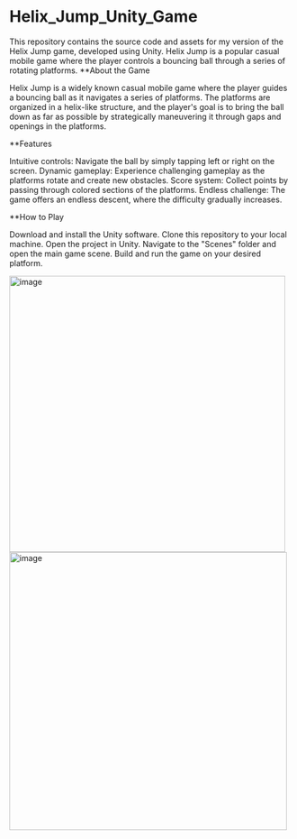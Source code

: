 # Helix_Jump_Unity_Game
This repository contains the source code and assets for my version of the Helix Jump game, developed using Unity. Helix Jump is a popular casual mobile game where the player controls a bouncing ball through a series of rotating platforms.
**About the Game

Helix Jump is a widely known casual mobile game where the player guides a bouncing ball as it navigates a series of platforms. The platforms are organized in a helix-like structure, and the player's goal is to bring the ball down as far as possible by strategically maneuvering it through gaps and openings in the platforms.

**Features

Intuitive controls: Navigate the ball by simply tapping left or right on the screen.
Dynamic gameplay: Experience challenging gameplay as the platforms rotate and create new obstacles.
Score system: Collect points by passing through colored sections of the platforms.
Endless challenge: The game offers an endless descent, where the difficulty gradually increases.

**How to Play

Download and install the Unity software.
Clone this repository to your local machine.
Open the project in Unity.
Navigate to the "Scenes" folder and open the main game scene.
Build and run the game on your desired platform.


<img width="490" alt="image" src="https://github.com/cglcavusoglu/Helix_Jump_Unity_Game/assets/73901104/acd9b204-bb54-47d5-8a84-5f72b46804de">

<img width="493" alt="image" src="https://github.com/cglcavusoglu/Helix_Jump_Unity_Game/assets/73901104/c6e830f0-a691-464b-9f34-8640fecd015b">

